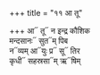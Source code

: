 +++
title = "११ आ तू"

+++
आ᳓ तू᳓ न इन्द्र कौशिक  
मन्दसानः᳓ सुत᳓म् पिब  
न᳓व्यम् आ᳓युः प्र᳓ सू᳓ तिर  
कृधी᳓ सहस्रसा᳓म् ऋ᳓षिम्